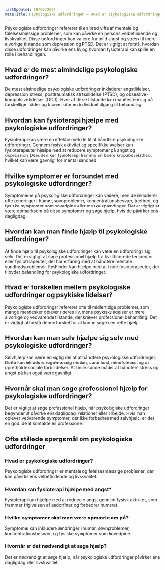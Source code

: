 ```yaml
---
lastUpdated: 19/02/2025
metaTitle: Psykologiske udfordringer – Hvad er psykologiske udfordringer?
---
```


Psykologiske udfordringer refererer til en bred vifte af mentale og følelsesmæssige problemer, som kan påvirke en persons velbefindende og livskvalitet. Disse udfordringer kan variere fra mild angst og stress til mere alvorlige tilstande som depression og PTSD. Det er vigtigt at forstå, hvordan disse udfordringer kan påvirke ens liv og hvordan fysioterapi kan spille en rolle i behandlingen.

## Hvad er de mest almindelige psykologiske udfordringer?

De mest almindelige psykologiske udfordringer inkluderer angstlidelser, depression, stress, posttraumatisk stresslidelse (PTSD), og obsessive-kompulsive lidelser (OCD). Hver af disse tilstande kan manifestere sig på forskellige måder og kræver ofte en individuel tilgang til behandling.

## Hvordan kan fysioterapi hjælpe med psykologiske udfordringer?

Fysioterapi kan være en effektiv metode til at håndtere psykologiske udfordringer. Gennem fysisk aktivitet og specifikke øvelser kan fysioterapeuter hjælpe med at reducere symptomer på angst og depression. Desuden kan fysioterapi fremme en bedre kropsbevidsthed, hvilket kan være gavnligt for mental sundhed.

## Hvilke symptomer er forbundet med psykologiske udfordringer?

Symptomerne på psykologiske udfordringer kan variere, men de inkluderer ofte ændringer i humør, søvnproblemer, koncentrationsbesvær, træthed, og fysiske symptomer som hovedpine eller muskelspændinger. Det er vigtigt at være opmærksom på disse symptomer og søge hjælp, hvis de påvirker ens dagligdag.

## Hvordan kan man finde hjælp til psykologiske udfordringer?

At finde hjælp til psykologiske udfordringer kan være en udfordring i sig selv. Det er vigtigt at søge professionel hjælp fra kvalificerede terapeuter eller fysioterapeuter, der har erfaring med at håndtere mentale sundhedsproblemer. FysFinder kan hjælpe med at finde fysioterapeuter, der tilbyder behandling for psykologiske udfordringer.

## Hvad er forskellen mellem psykologiske udfordringer og psykiske lidelser?

Psykologiske udfordringer refererer ofte til midlertidige problemer, som mange mennesker oplever i deres liv, mens psykiske lidelser er mere alvorlige og vedvarende tilstande, der kræver professionel behandling. Det er vigtigt at forstå denne forskel for at kunne søge den rette hjælp.

## Hvordan kan man selv hjælpe sig selv med psykologiske udfordringer?

Selvhjælp kan være en vigtig del af at håndtere psykologiske udfordringer. Dette kan inkludere regelmæssig motion, sund kost, mindfulness, og at opretholde sociale forbindelser. At finde sunde måder at håndtere stress og angst på kan også være gavnligt.

## Hvornår skal man søge professionel hjælp for psykologiske udfordringer?

Det er vigtigt at søge professionel hjælp, når psykologiske udfordringer begynder at påvirke ens dagligdag, relationer eller arbejde. Hvis man oplever vedvarende symptomer, der ikke forbedres med selvhjælp, er det en god idé at kontakte en professionel.

## Ofte stillede spørgsmål om psykologiske udfordringer

### Hvad er psykologiske udfordringer?

Psykologiske udfordringer er mentale og følelsesmæssige problemer, der kan påvirke ens velbefindende og livskvalitet.

### Hvordan kan fysioterapi hjælpe med angst?

Fysioterapi kan hjælpe med at reducere angst gennem fysisk aktivitet, som fremmer frigivelsen af endorfiner og forbedrer humøret.

### Hvilke symptomer skal man være opmærksom på?

Symptomer kan inkludere ændringer i humør, søvnproblemer, koncentrationsbesvær, og fysiske symptomer som hovedpine.

### Hvornår er det nødvendigt at søge hjælp?

Det er nødvendigt at søge hjælp, når psykologiske udfordringer påvirker ens dagligdag eller livskvalitet.
